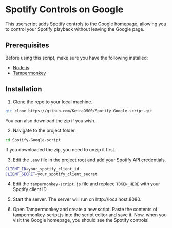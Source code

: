 # Spotify Controls on Google

This userscript adds Spotify controls to the Google homepage, allowing you to control your Spotify playback without leaving the Google page.

## Prerequisites

Before using this script, make sure you have the following installed:

- [Node.js](https://nodejs.org/)
- [Tampermonkey](https://www.tampermonkey.net/)

## Installation

1. Clone the repo to your local machine.
```bash
git clone https://github.com/KeiraOMG0/Spotify-Google-script.git
```
You can also download the zip if you wish.

2. Navigate to the project folder.
```bash
cd Spotify-Google-script
```
If you downloaded the zip, you need to unzip it first.

3. Edit the `.env` file in the project root and add your Spotify API credentials.
```bash
CLIENT_ID=your_spotify_client_id
CLIENT_SECRET=your_spotify_client_secret
```

4. Edit the `tampermonkey-script.js` file and replace `TOKEN_HERE` with your Spotify client ID.

5. Start the server. The server will run on http://localhost:8080.

6. Open Tampermonkey and create a new script. Paste the contents of tampermonkey-script.js into the script editor and save it. Now, when you visit the Google homepage, you should see the Spotify controls!
